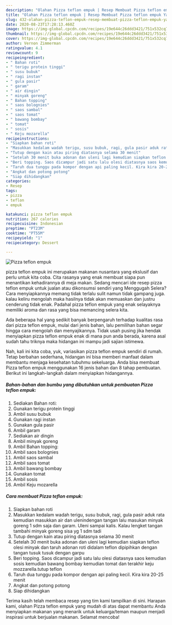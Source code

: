 ```yaml
---
description: "Olahan Pizza teflon empuk | Resep Membuat Pizza teflon empuk Yang Menggugah Selera"
title: "Olahan Pizza teflon empuk | Resep Membuat Pizza teflon empuk Yang Menggugah Selera"
slug: 432-olahan-pizza-teflon-empuk-resep-membuat-pizza-teflon-empuk-yang-menggugah-selera
date: 2020-08-23T17:28:13.460Z
image: https://img-global.cpcdn.com/recipes/19e644c26ddd3421/751x532cq70/pizza-teflon-empuk-foto-resep-utama.jpg
thumbnail: https://img-global.cpcdn.com/recipes/19e644c26ddd3421/751x532cq70/pizza-teflon-empuk-foto-resep-utama.jpg
cover: https://img-global.cpcdn.com/recipes/19e644c26ddd3421/751x532cq70/pizza-teflon-empuk-foto-resep-utama.jpg
author: Vernon Zimmerman
ratingvalue: 4.1
reviewcount: 9
recipeingredient:
- " Bahan roti"
- " terigu protein tinggi"
- " susu bubuk"
- " ragi instan"
- " gula pasir"
- " garam"
- " air dingin"
- " minyak goreng"
- " Bahan topping"
- " saos bolognies"
- " saos sambal"
- " saos tomat"
- " bawang bombay"
- " tomat"
- " sosis"
- " Keju mozarella"
recipeinstructions:
- "Siapkan bahan roti"
- "Masukkan kedalam wadah terigu, susu bubuk, ragi, gula pasir aduk rata kemudian masukkan air dan ulenindengan tangan lalu masukan minyak goreng 1 sdm saja dan garam. Uleni sampai kalis. Kalau lengket tangan tambahi minyak goreng sisa yg 1 sdm tadi"
- "Tutup dengan kain atau piring diatasnya selama 30 menit"
- "Setelah 30 menit buka adonan dan uleni lagi kemudian siapkan teflon olesi minyak dan taruh adonan roti didalam teflon dipipihkan dengan tangan tusuk tusuk dengan garpu"
- "Beri topping. Saos dicampur jadi satu lalu olesi diatasnya saos kemudian sosis kemudian bawang bombay kemudian tomat dan terakhir keju mozzarella.tutup teflon"
- "Taruh dua tunggu pada kompor dengan api paling kecil. Kira kira 20-25 menit"
- "Angkat dan potong potong"
- "Siap dihidangkan"
categories:
- Resep
tags:
- pizza
- teflon
- empuk

katakunci: pizza teflon empuk 
nutrition: 267 calories
recipecuisine: Indonesian
preptime: "PT23M"
cooktime: "PT55M"
recipeyield: "1"
recipecategory: Dessert

---
```



![Pizza teflon empuk](https://img-global.cpcdn.com/recipes/19e644c26ddd3421/751x532cq70/pizza-teflon-empuk-foto-resep-utama.jpg)


pizza teflon empuk ini merupakan makanan nusantara yang ekslusif dan perlu untuk kita coba. Cita rasanya yang enak membuat siapa pun menantikan kehadirannya di meja makan.
Sedang mencari ide resep pizza teflon empuk untuk jualan atau dikonsumsi sendiri yang Menggugah Selera? Cara menyiapkannya memang tidak terlalu sulit namun tidak gampang juga. kalau keliru mengolah maka hasilnya tidak akan memuaskan dan justru cenderung tidak enak. Padahal pizza teflon empuk yang enak selayaknya memiliki aroma dan rasa yang bisa memancing selera kita.



Ada beberapa hal yang sedikit banyak berpengaruh terhadap kualitas rasa dari pizza teflon empuk, mulai dari jenis bahan, lalu pemilihan bahan segar hingga cara mengolah dan menyajikannya. Tidak usah pusing jika hendak menyiapkan pizza teflon empuk enak di mana pun anda berada, karena asal sudah tahu triknya maka hidangan ini mampu jadi sajian istimewa.


Nah, kali ini kita coba, yuk, variasikan pizza teflon empuk sendiri di rumah. Tetap berbahan sederhana, hidangan ini bisa memberi manfaat dalam membantu menjaga kesehatan tubuhmu sekeluarga. Anda bisa membuat Pizza teflon empuk menggunakan 16 jenis bahan dan 8 tahap pembuatan. Berikut ini langkah-langkah dalam menyiapkan hidangannya.

<!--inarticleads1-->

##### Bahan-bahan dan bumbu yang dibutuhkan untuk pembuatan Pizza teflon empuk:

1. Sediakan  Bahan roti:
1. Gunakan  terigu protein tinggi
1. Ambil  susu bubuk
1. Gunakan  ragi instan
1. Gunakan  gula pasir
1. Ambil  garam
1. Sediakan  air dingin
1. Ambil  minyak goreng
1. Ambil  Bahan topping:
1. Ambil  saos bolognies
1. Ambil  saos sambal
1. Ambil  saos tomat
1. Ambil  bawang bombay
1. Gunakan  tomat
1. Ambil  sosis
1. Ambil  Keju mozarella




<!--inarticleads2-->

##### Cara membuat Pizza teflon empuk:

1. Siapkan bahan roti
1. Masukkan kedalam wadah terigu, susu bubuk, ragi, gula pasir aduk rata kemudian masukkan air dan ulenindengan tangan lalu masukan minyak goreng 1 sdm saja dan garam. Uleni sampai kalis. Kalau lengket tangan tambahi minyak goreng sisa yg 1 sdm tadi
1. Tutup dengan kain atau piring diatasnya selama 30 menit
1. Setelah 30 menit buka adonan dan uleni lagi kemudian siapkan teflon olesi minyak dan taruh adonan roti didalam teflon dipipihkan dengan tangan tusuk tusuk dengan garpu
1. Beri topping. Saos dicampur jadi satu lalu olesi diatasnya saos kemudian sosis kemudian bawang bombay kemudian tomat dan terakhir keju mozzarella.tutup teflon
1. Taruh dua tunggu pada kompor dengan api paling kecil. Kira kira 20-25 menit
1. Angkat dan potong potong
1. Siap dihidangkan




Terima kasih telah membaca resep yang tim kami tampilkan di sini. Harapan kami, olahan Pizza teflon empuk yang mudah di atas dapat membantu Anda menyiapkan makanan yang menarik untuk keluarga/teman maupun menjadi inspirasi untuk berjualan makanan. Selamat mencoba!
